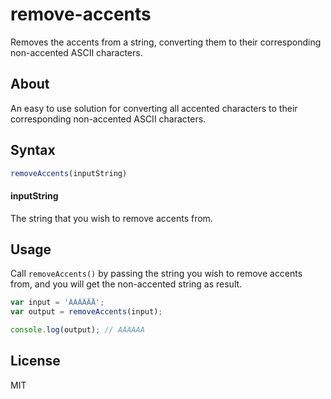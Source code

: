 # remove-accents

Removes the accents from a string, converting them to their corresponding non-accented ASCII characters.

## About

An easy to use solution for converting all accented characters to their corresponding non-accented ASCII characters.

## Syntax

``` js
removeAccents(inputString)
```

#### inputString

The string that you wish to remove accents from.

## Usage

Call `removeAccents()` by passing the string you wish to remove accents from, and you will get the non-accented string as result.

``` js
var input = 'ÀÁÂÃÄÅ';
var output = removeAccents(input);

console.log(output); // AAAAAA
```

## License

MIT